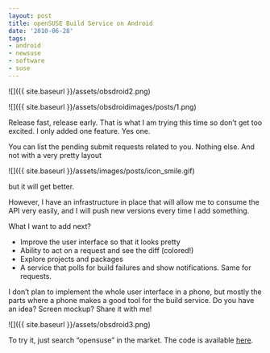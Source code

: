 ```yaml
---
layout: post
title: openSUSE Build Service on Android
date: '2010-06-28'
tags:
- android
- newsuse
- software
- suse
---
```


 ![]({{ site.baseurl }}/assets/obsdroid2.png)

 ![]({{ site.baseurl }}/assets/obsdroidimages/posts/1.png)

Release fast, release early. That is what I am trying this time so don’t get too excited. I only added one feature. Yes one.

You can list the pending submit requests related to you. Nothing else. And not with a very pretty layout

 ![]({{ site.baseurl }}/assets/images/posts/icon_smile.gif)

but it will get better.

However, I have an infrastructure in place that will allow me to consume the API very easily, and I will push new versions every time I add something.

What I want to add next?

- Improve the user interface so that it looks pretty
- Ability to act on a request and see the diff (colored!)
- Explore projects and packages
- A service that polls for build failures and show notifications. Same for requests.

I don’t plan to implement the whole user interface in a phone, but mostly the parts where a phone makes a good tool for the build service. Do you have an idea? Screen mockup? Share it with me!

 ![]({{ site.baseurl }}/assets/obsdroid3.png)

To try it, just search “opensuse” in the market. The code is available [here](http://gitorious.org/opensuse/obs-client-android).

